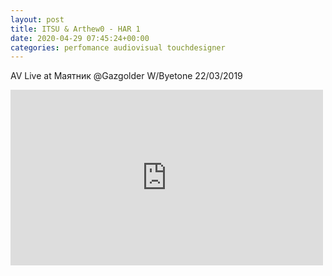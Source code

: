 ```yaml
---
layout: post
title: ITSU & Arthew0 - HAR 1
date: 2020-04-29 07:45:24+00:00
categories: perfomance audiovisual touchdesigner
---
```

<p><span>AV Live at Маятник @Gazgolder W/Byetone 22/03/2019</span></p>
<p>
<div class="video-responsive">
<iframe width="500" height="281" src="https://player.vimeo.com/video/346418482" frameborder="0" webkitallowfullscreen="webkitallowfullscreen" mozallowfullscreen="mozallowfullscreen" allowfullscreen="allowfullscreen"></iframe></div></p>
